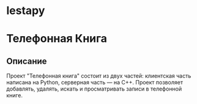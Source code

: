 # lestapy
# Телефонная Книга

## Описание
Проект "Телефонная книга" состоит из двух частей: клиентская часть написана на Python, серверная часть — на C++. Проект позволяет добавлять, удалять, искать и просматривать записи в телефонной книге.
